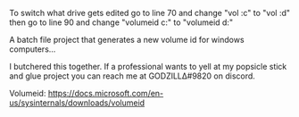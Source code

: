 To switch what drive gets edited go to line 70 and change "vol :c" to "vol :d" then go to line 90 and change "volumeid c:" to "volumeid d:"

A batch file project that generates a new volume id for windows computers...

I butchered this together. If a professional wants to yell at my popsicle stick and glue project you can reach me at GODZILLΔ#9820 on discord.

Volumeid: https://docs.microsoft.com/en-us/sysinternals/downloads/volumeid
